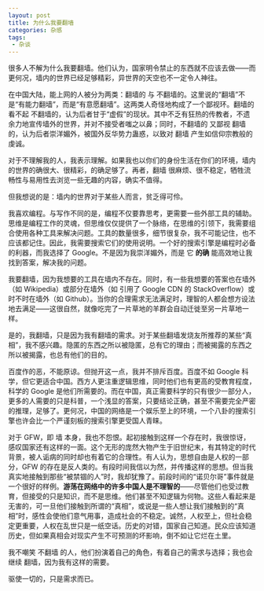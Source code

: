 ```yaml
---
layout: post
title: 为什么我要翻墙
categories: 杂感
tags:
 - 杂谈
---
```


很多人不解为什么我要翻墙。他们认为，国家明令禁止的东西就不应该去做——而更何况，墙内的世界已经足够精彩，异世界的天空也不一定令人神往。

在中国大陆，能上网的人被分为两类：翻墙的 与 不翻墙的。这里说的“翻墙”不是“有能力翻墙”，而是“有意愿翻墙”。这两类人奇怪地构成了一个鄙视环。翻墙的 看不起 不翻墙的，认为后者甘于“虚假”的现状。其中不乏有狂热的传教者，不遗余力地宣传墙外的世界，并对不接受者嗤之以鼻；同时，不翻墙的 又鄙视 翻墙的，认为后者崇洋媚外，被国外反华势力蛊惑，以致对 翻墙 产生如信仰宗教般的虔诚。

对于不理解我的人，我表示理解。如果我也以你们的身份生活在你们的环境，墙内的世界的确很大、很精彩，的确足够了。再者，翻墙 很麻烦、很不稳定，牺牲流畅性与易用性去浏览一些无趣的内容，确实不值得。

但我想说的是：墙内的世界对于某些人而言，贫乏得可伶。

我喜欢编程。与写作不同的是，编程不仅要靠思考，更需要一些外部工具的辅助。思维是编程工作的灵魂，但思维仅仅提供了一个脉络，在思维的引领下，我需要组合使用各种工具来解决问题。工具的数量很多，细节很复杂，我不可能记住，也不应该都记住。因此，我需要搜索它们的使用说明。一个好的搜索引擎是编程时必备的利器，而我选择了 Google。不是因为我崇洋媚外，而是 它 **的确** 能高效地让我找到答案，解决我的问题。

我要翻墙，因为我想要的工具在墙内不存在。同时，有一些我想要的答案也在墙外（如 Wikipedia）或部分在墙外（如 引用了 Google CDN 的 StackOverflow）或时不时在墙外（如 Github）。当你的合理需求无法满足时，理智的人都会想方设法地去满足——这很自然，就像吃完了一片草地的羊群会自动迁徙至另一片草地一样。

是的，我翻墙，只是因为我有翻墙的需求。对于某些翻墙发烧友所推荐的某些“真相”，我不感兴趣。隐匿的东西之所以被隐匿，总有它的理由；而被揭露的东西之所以被揭露，也总有他们的目的。

百度作的恶，不能原谅。但抛开这一点，我并不排斥百度。百度不如 Google 科学，但它更适合中国。西方人更注重逻辑思维，同时他们也有更高的受教育程度，科学的 Google 是他们所需要的。而在中国，真正需要科学的只有很少一部分人，更多的人需要的只是科普，一个浅显的答案，只要结论正确，甚至不需要完全严密的推理，足够了。更何况，中国的网络是一个娱乐至上的环境，一个八卦的搜索引擎也许会比一个严谨刻板的搜索引擎更受国人青睐。

对于 GFW，即 墙 本身，我也不怨恨。起初接触到这样一个存在时，我很惊讶，感叹国家还有这样的一面。这个无形的庞然大物产生于旧世纪末，有其特定的时代背景，被人诟病的同时却也有着它的合理性。有人认为，思想自由是人权的一部分，GFW 的存在是反人类的。有段时间我信以为然，并传播这样的思想。但当我真实地接触到那些“被禁锢的人”时，我却犹豫了。前段时间的“诺贝尔哥”事件就是一个很好的样例。**游荡在网络中的许多中国人是不理智的**——尽管他们也受过教育，但接受的只是知识，而不是思维。他们甚至不知逻辑为何物。这些人看起来是无害的，可一旦他们接触到所谓的“真相”，或说是一些人想让我们接触到的“真相”时，感性会使他们意气用事，造成社会的不稳定。诚然，人权至上，但社会稳定更重要，人权在乱世只是一纸空话。历史的对错，国家自己知道。民众应该知道历史，但如果真相会对现实产生不可预测的坏影响，倒不如让它烂在土里。

我不嘲笑 不翻墙 的人，他们扮演着自己的角色，有着自己的需求与选择；我也会继续 翻墙，因为我有这样的需要。

驱使一切的，只是需求而已。

